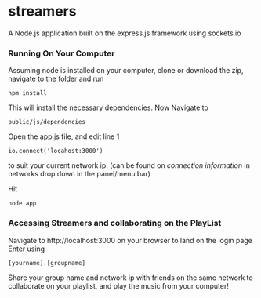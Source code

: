# streamers

A Node.js application built on the express.js framework using sockets.io

### Running On Your Computer

Assuming node is installed on your computer, clone or download the zip, navigate to the folder and run 

```
npm install
```

This will install the necessary dependencies. Now Navigate to 

```
public/js/dependencies
```

Open the app.js file, and edit line 1 

```
io.connect('locahost:3000')
```
to suit your current network ip.
(can be found on _connection information_ in networks drop down in the panel/menu bar)

Hit 
```
node app
```

### Accessing Streamers and collaborating on the PlayList

Navigate to http://localhost:3000 on your browser to land on the login page
Enter using 

```
[yourname].[groupname]
```

Share your group name and network ip with friends on the same network to collaborate on your playlist, and play the music from your computer!
